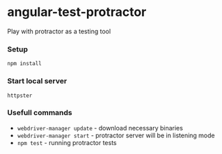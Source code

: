 # angular-test-protractor
Play with protractor as a testing tool

### Setup

    npm install

### Start local server

    httpster

### Usefull commands
- `webdriver-manager update` - download necessary binaries
- `webdriver-manager start` - protractor server will be in listening mode
- `npm test` - running protractor tests
